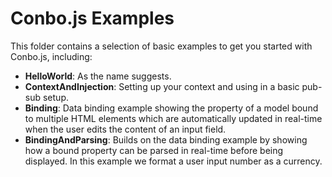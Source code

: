 Conbo.js Examples
=================

This folder contains a selection of basic examples to get you started with
Conbo.js, including:

* **HelloWorld**: As the name suggests.
* **ContextAndInjection**: Setting up your context and using in a basic pub-sub setup.
* **Binding**: Data binding example showing the property of a model bound to multiple HTML elements which are automatically updated in real-time when the user edits the content of an input field.
* **BindingAndParsing**: Builds on the data binding example by showing how a bound property can be parsed in real-time before being displayed. In this example we format a user input number as a currency.
 